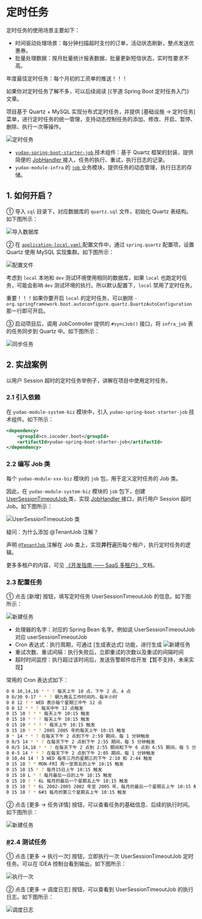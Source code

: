 # 定时任务

定时任务的使用场景主要如下：

- 时间驱动处理场景：每分钟扫描超时支付的订单，活动状态刷新，整点发送优惠券。
- 批量处理数据：按月批量统计报表数据，批量更新短信状态，实时性要求不高。

年度最佳定时任务：每个月初的工资单的推送！！！

如果你对定时任务了解不多，可以后续阅读 [《芋道 Spring Boot 定时任务入门》文章。

项目基于 Quartz + MySQL 实现分布式定时任务，并提供 [基础设施 -> 定时任务] 菜单，进行定时任务的统一管理，支持动态控制任务的添加、修改、开启、暂停、删除、执行一次等操作。

![定时任务](https://doc.iocoder.cn/img/%E5%AE%9A%E6%97%B6%E4%BB%BB%E5%8A%A1/01.png)

- [`yudao-spring-boot-starter-job` ](https://github.com/YunaiV/ruoyi-vue-pro/blob/master/yudao-framework/yudao-spring-boot-starter-job/)技术组件：基于 Quartz 框架的封装，提供简便的 [JobHandler ](https://github.com/YunaiV/ruoyi-vue-pro/blob/master/yudao-framework/yudao-spring-boot-starter-job/src/main/java/cn/iocoder/yudao/framework/quartz/core/handler/JobHandler.java)接入，任务的执行、重试，执行日志的记录。
- `yudao-module-infra` 的 [`job` ](https://github.com/YunaiV/ruoyi-vue-pro/blob/master/yudao-module-infra/yudao-module-infra-biz/src/main/java/cn/iocoder/yudao/module/infra/service/job/)业务模块，提供任务的动态管理，执行日志的存储。

## 1. 如何开启？

① 导入 `sql` 目录下，对应数据库的 `quartz.sql` 文件，初始化 Quartz 表结构。如下图所示：

![导入数据库](https://doc.iocoder.cn/img/%E5%90%8E%E7%AB%AF%E6%89%8B%E5%86%8C/%E5%AE%9A%E6%97%B6%E4%BB%BB%E5%8A%A1/%E5%AF%BC%E5%85%A5%E6%95%B0%E6%8D%AE%E5%BA%93.png)

② 在 [`application-local.yaml` ](https://github.com/YunaiV/ruoyi-vue-pro/blob/master/yudao-server/src/main/resources/application-local.yaml#L66-L93)配置文件中，通过 `spring.quartz` 配置项，设置 Quartz 使用 MySQL 实现集群。如下图所示：

![配置文件](https://doc.iocoder.cn/img/%E5%AE%9A%E6%97%B6%E4%BB%BB%E5%8A%A1/02.png)

考虑到 `local` 本地和 `dev` 测试环境使用相同的数据库，如果 `local` 也跑定时任务，可能会影响 `dev` 测试环境的执行。所以默认配置下，`local` 禁用了定时任务。

重要！！！如果你要开启 `local` 的定时任务，可以删除 `- org.springframework.boot.autoconfigure.quartz.QuartzAutoConfiguration` 那一行即可开启。

③ 启动项目后，调用 JobController 提供的 `#syncJob()` 接口，将 `infra_job` 表的任务同步到 Quartz 中。如下图所示：

![同步任务](https://doc.iocoder.cn/img/%E5%90%8E%E7%AB%AF%E6%89%8B%E5%86%8C/%E5%AE%9A%E6%97%B6%E4%BB%BB%E5%8A%A1/%E5%90%8C%E6%AD%A5%E4%BB%BB%E5%8A%A1.png)

## 2. 实战案例

以用户 Session 超时的定时任务举例子，讲解在项目中使用定时任务。

### 2.1 引入依赖

在 `yudao-module-system-biz` 模块中，引入 `yudao-spring-boot-starter-job` 技术组件。如下所示：

```xml
<dependency>
    <groupId>cn.iocoder.boot</groupId>
    <artifactId>yudao-spring-boot-starter-job</artifactId>
</dependency>
```

### 2.2 编写 Job 类

每个 `yudao-module-xxx-biz` 模块的 `job` 包，用于定义定时任务的 Job 类。

因此，在 `yudao-module-system-biz` 模块的 `job` 包下，创建 [UserSessionTimeoutJob ](https://github.com/YunaiV/ruoyi-vue-pro/blob/master/yudao-module-system/yudao-module-system-biz/src/main/java/cn/iocoder/yudao/module/system/job/auth/UserSessionTimeoutJob.java)类，实现 [JobHandler ](https://github.com/YunaiV/ruoyi-vue-pro/blob/master/yudao-framework/yudao-spring-boot-starter-job/src/main/java/cn/iocoder/yudao/framework/quartz/core/handler/JobHandler.java#L8)接口，执行用户 Session 超时 Job。如下图所示：

![UserSessionTimeoutJob 类](https://doc.iocoder.cn/img/%E5%AE%9A%E6%97%B6%E4%BB%BB%E5%8A%A1/03.png)

疑问：为什么添加 @TenantJob 注解？

声明 [`@TenantJob` ](https://github.com/YunaiV/ruoyi-vue-pro/blob/master/yudao-framework/yudao-spring-boot-starter-biz-tenant/src/main/java/cn/iocoder/yudao/framework/tenant/core/job/TenantJob.java)注解在 Job 类上，实现**并行**遍历每个租户，执行定时任务的逻辑。

更多多租户的内容，可见 [《开发指南 —— SaaS 多租户》 ](https://doc.iocoder.cn/saas-tenant/)文档。

### 2.3 配置任务

① 点击 [新增] 按钮，填写定时任务 UserSessionTimeoutJob 的信息。如下图所示：

![新建任务](https://doc.iocoder.cn/img/%E5%AE%9A%E6%97%B6%E4%BB%BB%E5%8A%A1/04.png)

- 处理器的名字：对应的 Spring Bean 名字。例如说 UserSessionTimeoutJob 对应 userSessionTimeoutJob
- Cron 表达式：执行周期，可通过 [生成表达式] 功能，进行生成 ![新建任务](https://doc.iocoder.cn/img/%E5%AE%9A%E6%97%B6%E4%BB%BB%E5%8A%A1/08.png)
- 重试次数、重试间隔：执行失败后，立即重试的次数以及重试的间隔时间
- 超时时间监控：执行超过该时间后，发送告警邮件给开发【暂不支持，未来实现】

常用的 Cron 表达式如下：

```bash
0 0 10,14,16 * * ? 每天上午 10 点，下午 2 点、4 点 
0 0/30 9-17 * * ? 朝九晚五工作时间内，每半小时 
0 0 12 ? * WED 表示每个星期三中午 12 点 
0 0 12 * * ? 每天中午 12 点触发 
0 15 10 ? * * 每天上午 10:15 触发 
0 15 10 * * ? 每天上午 10:15 触发 
0 15 10 * * ? * 每天上午 10:15 触发 
0 15 10 * * ? 2005 2005 年的每天上午 10:15 触发 
0 * 14 * * ? 在每天下午 2 点到下午 2:59 期间，每 1 分钟触发 
0 0/5 14 * * ? 在每天下午 2 点到下午 2:55 期间，每 5 分钟触发 
0 0/5 14,18 * * ? 在每天下午 2 点到 2:55 期间和下午 6 点到 6:55 期间，每 5 分钟触发 
0 0-5 14 * * ? 在每天下午 2 点到下午 2:05 期间，每 1 分钟触发 
0 10,44 14 ? 3 WED 每年三月的星期三的下午 2:10 和 2:44 触发 
0 15 10 ? * MON-FRI 周一至周五的上午 10:15 触发 
0 15 10 15 * ? 每月15日上午 10:15 触发 
0 15 10 L * ? 每月最后一日的上午 10:15 触发 
0 15 10 ? * 6L 每月的最后一个星期五上午 10:15 触发 
0 15 10 ? * 6L 2002-2005 2002 年至 2005 年，每月的最后一个星期五上午 10:15 触发 
0 15 10 ? * 6#3 每月的第三个星期五上午 10:15 触发
```

② 点击 [更多 -> 任务详情] 按钮，可以查看任务的基础信息、后续的执行时间。如下图所示：

![新建任务](https://doc.iocoder.cn/img/%E5%AE%9A%E6%97%B6%E4%BB%BB%E5%8A%A1/05.png)

### [#](https://doc.iocoder.cn/job/#_2-4-测试任务)2.4 测试任务

① 点击 [更多 -> 执行一次] 按钮，立即执行一次 UserSessionTimeoutJob 定时任务。可以在 IDEA 控制台看到输出，如下图所示：

![执行一次](https://doc.iocoder.cn/img/%E5%AE%9A%E6%97%B6%E4%BB%BB%E5%8A%A1/06.png)

② 点击 [更多 -> 调度日志] 按钮，可以查看到 UserSessionTimeoutJob 的执行日志。如下图所示：

![调度日志](https://doc.iocoder.cn/img/%E5%AE%9A%E6%97%B6%E4%BB%BB%E5%8A%A1/07.png)